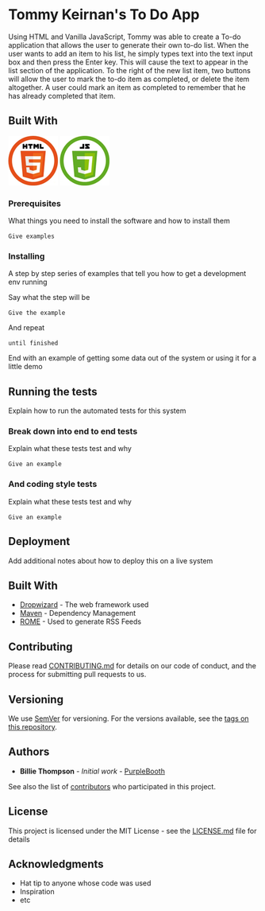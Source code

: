 # Tommy Keirnan's To Do App

Using HTML and Vanilla JavaScript, Tommy was able to create a To-do application that allows the user to generate their own to-do list.  When the user wants to add an item to his list, he simply types text into the text input box and then press the Enter key. This will cause the text to appear in the list section of the application. To the right of the new list item, two buttons will allow the user to mark the to-do item as completed, or delete the item altogether. A user could mark an item as completed to remember that he has already completed that item. 

## Built With

<img src="https://github.com/tkeirnan/To-Do_App/blob/master/images/HTML.png" width="100" alt="HTML5 icon">
<img src="https://github.com/tkeirnan/To-Do_App/blob/master/images/JS.png" width="100" alt="JavaScript icon">


### Prerequisites

What things you need to install the software and how to install them

```
Give examples
```

### Installing

A step by step series of examples that tell you how to get a development env running

Say what the step will be

```
Give the example
```

And repeat

```
until finished
```

End with an example of getting some data out of the system or using it for a little demo

## Running the tests

Explain how to run the automated tests for this system

### Break down into end to end tests

Explain what these tests test and why

```
Give an example
```

### And coding style tests

Explain what these tests test and why

```
Give an example
```

## Deployment

Add additional notes about how to deploy this on a live system

## Built With

* [Dropwizard](http://www.dropwizard.io/1.0.2/docs/) - The web framework used
* [Maven](https://maven.apache.org/) - Dependency Management
* [ROME](https://rometools.github.io/rome/) - Used to generate RSS Feeds

## Contributing

Please read [CONTRIBUTING.md](https://gist.github.com/PurpleBooth/b24679402957c63ec426) for details on our code of conduct, and the process for submitting pull requests to us.

## Versioning

We use [SemVer](http://semver.org/) for versioning. For the versions available, see the [tags on this repository](https://github.com/your/project/tags). 

## Authors

* **Billie Thompson** - *Initial work* - [PurpleBooth](https://github.com/PurpleBooth)

See also the list of [contributors](https://github.com/your/project/contributors) who participated in this project.

## License

This project is licensed under the MIT License - see the [LICENSE.md](LICENSE.md) file for details

## Acknowledgments

* Hat tip to anyone whose code was used
* Inspiration
* etc
